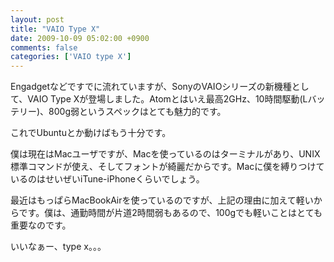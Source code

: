 ```yaml
---
layout: post
title: "VAIO Type X"
date: 2009-10-09 05:02:00 +0900
comments: false
categories: ['VAIO type X']
---
```

Engadgetなどですでに流れていますが、SonyのVAIOシリーズの新機種として、VAIO Type Xが登場しました。Atomとはいえ最高2GHz、10時間駆動(Lバッテリー)、800g弱というスペックはとても魅力的です。

これでUbuntuとか動けばもう十分です。

僕は現在はMacユーザですが、Macを使っているのはターミナルがあり、UNIX標準コマンドが使え、そしてフォントが綺麗だからです。Macに僕を縛りつけているのはせいぜいiTune-iPhoneくらいでしょう。

最近はもっぱらMacBookAirを使っているのですが、上記の理由に加えて軽いからです。僕は、通勤時間が片道2時間弱もあるので、100gでも軽いことはとても重要なのです。

いいなぁー、type x。。。

